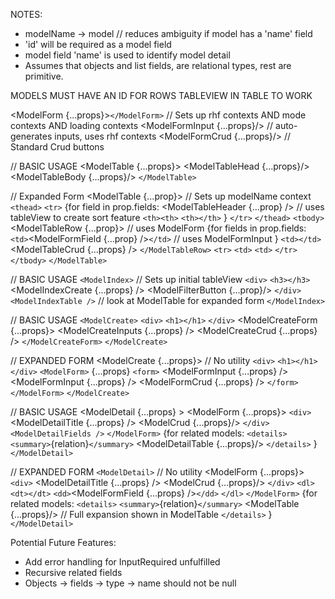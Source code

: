 <!-- prettier-ignore-start -->

<!-- SOMETHING AUTO-GENERATED BY TOOLS - START -->

NOTES:

- modelName -> model // reduces ambiguity if model has a 'name' field
- 'id' will be required as a model field
- model field 'name' is used to identify  model detail
- Assumes that objects and list fields, are relational types, rest are primitive.

MODELS MUST HAVE AN ID FOR ROWS TABLEVIEW IN TABLE TO WORK

<!-- ModelForm -->

  <ModelForm {...props}>`</ModelForm>` // Sets up rhf contexts AND mode contexts AND loading contexts
  <ModelFormInput {...props}/>  // auto-generates inputs, uses rhf contexts
  <ModelFormCrud {...props}/> // Standard Crud buttons

<!-- ModelTable -->

// BASIC USAGE
<ModelTable  {...props}>
    <ModelTableHead {...props}/>
    <ModelTableBody {...props}/>
`</ModelTable>`

// Expanded Form
<ModelTable {...prop}> // Sets up modelName context
    `<thead>`
        `<tr>`
            {for field in prop.fields:
                <ModelTableHeader {...prop} /> // uses tableView to create sort feature
                `<th><th>`
                `<th></th>`
            }
        `</tr>`
    `</thead>`
    `<tbody>`
        <ModelTableRow {...prop}> // uses ModelForm
            {for fields in prop.fields:
                `<td>`<ModelFormField {...prop} />`</td>` // uses ModelFormInput
            }
            `<td></td>`
            <ModelTableCrud {...props} />
        `</ModelTableRow>`
        `<tr>`
            `<td>`
            `<td>`
        `</tr>`
    `</tbody>`
`</ModelTable>`

<!-- MODEL INDEX -->

// BASIC USAGE
`<ModelIndex>` // Sets up initial tableView
    `<div>`
        `<h3></h3>`
        <ModelIndexCreate {...props} />
        <ModelFilterButton  {...prop}/>
    `</div>`
    `<ModelIndexTable />` // look at ModelTable for expanded form
`</ModelIndex>`

<!-- Model Create -->

// BASIC USAGE
`<ModelCreate>`
    `<div>`
        `<h1></h1>`
    `</div>`
    <ModelCreateForm {...props}>
        <ModelCreateInputs {...props} />
        <ModelCreateCrud {...props} />
    `</ModelCreateForm>`
`</ModelCreate>`

// EXPANDED FORM
<ModelCreate {...props}> // No utility
    `<div>`
        `<h1></h1>`
    `</div>`
    `<ModelForm>` {...props}
        `<form>`
            <ModelFormInput {...props} />
            <ModelFormInput {...props} />
            <ModelFormCrud {...props} />
        `</form>`
    `</ModelForm>`
`</ModelCreate>`

<!-- Model Detail -->

// BASIC USAGE
<ModelDetail {...props} >
    <ModelForm {...props}>
        `<div>`
            <ModelDetailTitle {...props} />
            <ModelCrud {...props}/>
        `</div>`
        `<ModelDetailFields />`
    `</ModelForm>`
    {for related models:
        `<details>`
            `<summary>`{relation}`</summary>`
            <ModelDetailTable {...props}/>
        `</details>`
    }
`</ModelDetail>`

// EXPANDED FORM
`<ModelDetail>` // No utility
    <ModelForm {...props}>
        `<div>`
            <ModelDetailTitle {...props} />
            <ModelCrud {...props}/>
        `</div>`
        `<dl>`
            `<dt></dt>`
            `<dd>`<ModelFormField {...props} />`</dd>`
        `</dl>`
    `</ModelForm>`
    {for related models:
      `<details>`
            `<summary>`{relation}`</summary>`
            <ModelTable {...props}/> // Full expansion shown in ModelTable
      `</details>`
    }
`</ModelDetail>`

Potential Future Features:

- Add error handling for InputRequired unfulfilled
- Recursive related fields
- Objects -> fields -> type -> name should not be null

<!-- SOMETHING AUTO-GENERATED BY TOOLS - END -->

<!-- prettier-ignore-end -->
